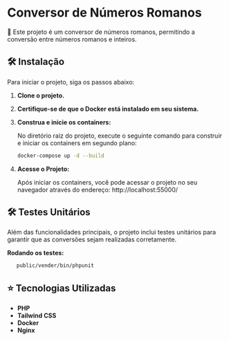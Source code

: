 # Conversor de Números Romanos

📜 Este projeto é um conversor de números romanos, permitindo a conversão entre números romanos e inteiros. 

## 🛠 Instalação

Para iniciar o projeto, siga os passos abaixo:

1. **Clone o projeto.**
   
2. **Certifique-se de que o Docker está instalado em seu sistema.**

3. **Construa e inicie os containers:**
   
   No diretório raiz do projeto, execute o seguinte comando para construir e iniciar os containers em segundo plano:

   ```sh
   docker-compose up -d --build
   ```
   
5. **Acesse o Projeto:**

   Após iniciar os containers, você pode acessar o projeto no seu navegador através do endereço: http://localhost:55000/

## 🛠 Testes Unitários
   
   Além das funcionalidades principais, o projeto inclui testes unitários para garantir que as conversões sejam realizadas corretamente.
   
   **Rodando os testes:**
   
   ```sh
      public/vender/bin/phpunit
   ```

## ⭐ Tecnologias Utilizadas 

- **PHP**
- **Tailwind CSS**
- **Docker**
- **Nginx**
